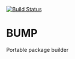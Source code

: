 [![Build Status](https://travis-ci.org/m1nuz/bump.svg?branch=master)](https://travis-ci.org/m1nuz/bump)

# BUMP
Portable package builder
